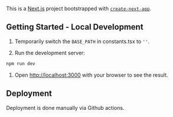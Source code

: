 This is a [Next.js](https://nextjs.org/) project bootstrapped with [`create-next-app`](https://github.com/vercel/next.js/tree/canary/packages/create-next-app).

## Getting Started - Local Development

1. Temporarily switch the `BASE_PATH` in constants.tsx to `''`.

1. Run the development server:

```bash
npm run dev
```

1. Open [http://localhost:3000](http://localhost:3000) with your browser to see the result.

## Deployment

Deployment is done manually via Github actions.
